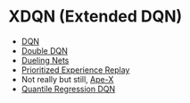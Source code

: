 # XDQN (Extended DQN)* [DQN](https://arxiv.org/abs/1312.5602)* [Double DQN](https://arxiv.org/abs/1509.06461)* [Dueling Nets](https://arxiv.org/abs/1511.06581)* [Prioritized Experience Replay](https://arxiv.org/abs/1511.05952)* Not really but still, [Ape-X](https://arxiv.org/pdf/1803.00933.pdf)* [Quantile Regression DQN](https://arxiv.org/abs/1710.10044)